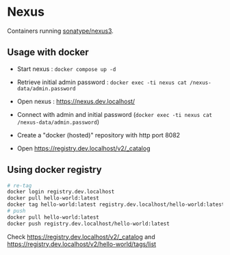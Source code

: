 # Nexus

Containers running [sonatype/nexus3](https://hub.docker.com/r/sonatype/nexus3/).

## Usage with docker

* Start nexus : `docker compose up -d`

* Retrieve initial admin password : `docker exec -ti nexus cat /nexus-data/admin.password`

* Open nexus : https://nexus.dev.localhost/

* Connect with admin and initial password (`docker exec -ti nexus cat /nexus-data/admin.password`)

* Create a "docker (hosted)" repository with http port 8082

* Open https://registry.dev.localhost/v2/_catalog


## Using docker registry

```bash
# re-tag
docker login registry.dev.localhost
docker pull hello-world:latest
docker tag hello-world:latest registry.dev.localhost/hello-world:latest
# push
docker pull hello-world:latest
docker push registry.dev.localhost/hello-world:latest
```

Check https://registry.dev.localhost/v2/_catalog and https://registry.dev.localhost/v2/hello-world/tags/list

